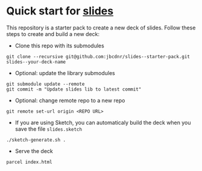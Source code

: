 # Quick start for [slides](https://github.com/tvogels/slides)

This repository is a starter pack to create a new deck of slides. Follow these steps to create and build a new deck:

- Clone this repo with its submodules

```
git clone --recursive git@github.com:jbcdnr/slides--starter-pack.git slides--your-deck-name
```

- Optional: update the library submodules
```
git submodule update --remote
git commit -m "Update slides lib to latest commit"
```

- Optional: change remote repo to a new repo

```
git remote set-url origin <REPO URL>
```

- If you are using Sketch, you can automaticaly build the deck when you save the file `slides.sketch`

```
./sketch-generate.sh .
```

- Serve the deck

```
parcel index.html
```

